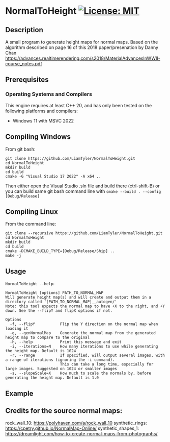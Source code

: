 # NormalToHeight [![License: MIT](https://img.shields.io/badge/License-MIT-blue.svg)](https://opensource.org/licenses/MIT)

## Description
A small program to generate height maps for normal maps. Based on the algorithm described on page 16 of this 2018 paper/presenation by Danny Chan https://advances.realtimerendering.com/s2018/MaterialAdvancesInWWII-course_notes.pdf

## Prerequisites
### Operating Systems and Compilers
This engine requires at least C++ 20, and has only been tested on the following platforms and compilers:
- Windows 11 with MSVC 2022

## Compiling Windows
From git bash:
```
git clone https://github.com/LiamTyler/NormalToHeight.git
cd NormalToHeight 
mkdir build
cd build
cmake -G "Visual Studio 17 2022" -A x64 ..
```
Then either open the Visual Studio .sln file and build there (ctrl-shift-B) or you can build same git bash command line with `cmake --build . --config [Debug/Release]`

## Compiling Linux
From the command line:
```
git clone --recursive https://github.com/LiamTyler/NormalToHeight.git
cd NormalToHeight 
mkdir build
cd build
cmake -DCMAKE_BUILD_TYPE=[Debug/Release/Ship] ..
make -j
```

## Usage

`NormalToHeight --help`:
```
NormalToHeight [options] PATH_TO_NORMAL_MAP
Will generate height map(s) and will create and output them in a directory called '[PATH_TO_NORMAL_MAP]__autogen/'
Note: this tool expects the normal map to have +X to the right, and +Y down. See the --flipY and flipX options if not.

Options
  -f, --flipY           Flip the Y direction on the normal map when loading it
  -g, --genNormalMap    Generate the normal map from the generated height map to compare to the original
  -h, --help            Print this message and exit
  -i, --iterations=N    How many iterations to use while generating the height map. Default is 1024
  -r, --range           If specified, will output several images, with a range of iterations (ignoring the -i command).
                        This can take a long time, especially for large images. Suggested on 1024 or smaller images
  -s, --slopeScale=X    How much to scale the normals by, before generating the height map. Default is 1.0
```

## Example



## Credits for the source normal maps:
rock_wall_10: https://polyhaven.com/a/rock_wall_10
synthetic_rings: https://cpetry.github.io/NormalMap-Online/
synthetic_shapes_1: https://dreamlight.com/how-to-create-normal-maps-from-photographs/